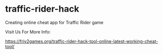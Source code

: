 # traffic-rider-hack
Creating online cheat app for Traffic Rider game

Visit Us For More Info:

https://friv2games.org/traffic-rider-hack-tool-online-latest-working-cheat-tool/
